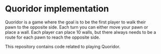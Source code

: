 # Quoridor implementation

Quoridor is a game where the goal is to be the first player to walk their pawn to the opposite side. Each turn you can either move your pawn or place a wall. Each player can place 10 walls, but there always needs to be a route for each pawn to reach the opposite side.

This repository contains code related to playing Quoridor.


